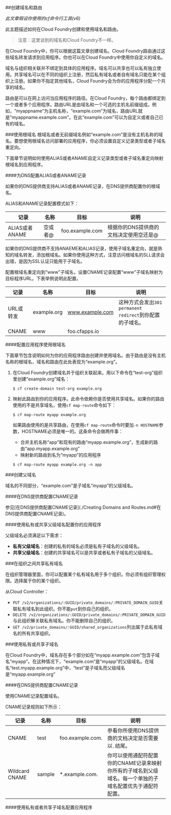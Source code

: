 ##创建域名和路由

*此文章假设你使用的cf命令行工具(v6)*

此主题描述如何在Cloud Foundry创建和使用域名和路由。
>注意：这里谈到的域名和Cloud Foundry不一样。

在Cloud Foundry中，你可以根据这篇文章创建域名。Cloud Foundry路由通过这些域名转发请求到应用程序。你也可以在Cloud Foundry中使用你自定义的域名。

域名与组织相关联并不绑定到具体的应用程序。域名可以共享也可以私有独立使用。共享域名可以在不同的组织上注册，然后私有域名或者自有域名只能在某个组织上注册。如果你不指定其他域名，Cloud Foundry会为你的应用程序分配一个共享的域名。

路由是可以在网上访问当应用程序的路径。在Cloud Foundry，每个路由都绑定到一个或者多个应用程序。路由URL是由域名和一个可选的主机名前缀组成。例如，“myappname”为主机名称，“example.com”为域名，路由URL就是“myappname.example.com”。在此“example.com”可以为自定义或者自己已有的域名。

###使用根域名
根域名或者无前缀域名例如“example.com”是没有主机名称的域名。要想使用根域名访问部署的应用程序，你必须设置自定义记录类型或者子域名重定向。

下面章节说明如何使用ALIAS或者ANAME自定义记录类型或者子域名重定向映射根域名到应用程序。

####为DNS配置ALIAS或者ANAME记录

如果你的DNS提供商支持ALIAS或者ANAME记录，在DNS提供商配置你的根域名。

ALIAS和ANAME记录配置模式如下：

**记录**  | **名称** | **目标** | **说明**
------------- | ------------- | ------------- | -------------
ALIAS或者ANAME | 空或者@  | foo.example.com  | 根据你的DNS提供商的文档决定使用空还是@

如果你的DNS提供商不支持ANAEME和ALIAS记录，使用子域名重定向，就是熟知的域名转发，添加根域名。如果你使用这种方式，注意访问根域名的SLL请求会出错，是因为SSL认证只能用于子域名。

配置根域名重定向到“www”子域名，设置CNAME记录配置“www”子域名映射为目标程序URL。下表举例说明此配置。

**记录**  | **名称** | **目标** | **说明**
------------- | ------------- | ------------- | -------------
URL或转发 | example.org  | www.example.com  | 这种方式会发出```301 permanent redirect```到你配置的子域名。
CNAME | www  | foo.cfapps.io  | 

####配置应用程序使用根域名

下面章节包含说明如何为你的应用程序路由创建并使用域名。由于路由是没有主机名称的根域名，域名和路由在此处表现为“example.org”。

1. 在Cloud Foundry创建域名并于组织关联起来。用以下命令在“test-org”组织里创建“example.org”域名：
	
	```
	$ cf create-domain test-org example.org
	```
2. 映射此路由到你的应用程序。此命令依赖你是否使用共享域名。如果你的路由使用的不是共享域名，使用```cf map-route```命令如下：
	
	```
	$ cf map-route myapp example.org
	```
	
	如果路由使用的是共享路由，在使用```cf map-route```命令时要加```-n HOSTNAME```参数，HOSTNAME必须是唯一的。这条命令会做两件事：
	
	* 合并主机名称“app”和现有的路由“myapp.example.org”，生成新的路由“app.myapp.example.org”
	* 映射新的路由到名为“myapp”的应用程序
	
	```
	$ cf map-route myapp example.org -n app
	```

###创建父域名

域名的不同部分，“example.com”是子域名“myapp”的父级域名。

####在DNS提供商配置CNAME记录

参见[在DNS提供商配置CNAME记录](./Creating Domains and Routes.md#在DNS提供商配置CNAME记录)。

####使用私有或共享父级域名配置你的应用程序

父级域名必须满足以下需求：

* **私有父级域名**：创建的私有的域名必须是私有子域名的父级域名。
* **共享父级域名**：创建的共享域名可以是共享或者私有子域名的父级域名。

###在组织之间共享私有域名

在组织管理器里面，你可以配置某个私有域名用于多个组织。你必须有组织管理权限。选择属于你的某个组织。

从Cloud Controller：

* ```PUT /v2/organizations/:GUID/private_domains/:PRIVATE_DOMAIN_GUID```关联私有域名到此组织。你不能```put```到你自己的组织。
* ```DELETE /v2/organizations/:GUID/private_domains/:PRIVATE_DOMAIN_GUID```与此组织解关联私有域名。你不能删除自己的组织。
* ```GET /v2/private_domains/:GUID/shared_organizations```列出属于此私有域名的所有共享组织。

###使用私有或共享子域名

在Cloud Foundry中，域名存在多个部分如在“myapp.example.com”包含子域名“myapp”。在这种情况下，“example.com”是“myapp”的父级域名。在域名“test.myapp.example.org”中，“test”是子域名而父级域名是“myapp.example.org”

####在DNS提供商配置CNAME记录

使用CNAME记录配置域名。

CNAME记录规则如下所示：

**记录**  | **名称** | **目标** | **说明**
------------- | ------------- | ------------- | -------------
CNAME | test  | foo.example.com.  | 参看你所使用DNS提供商的文档决定是否需要以```.```结尾。
Wildcard CNAME | sample  | *.example.com.  | 你可以使用通配符配置你的CNAME记录来映射你所有的子域名到父级域名。每一个单独的子域名配置优先于通配符配置。

####使用私有或者共享子域名配置应用程序

